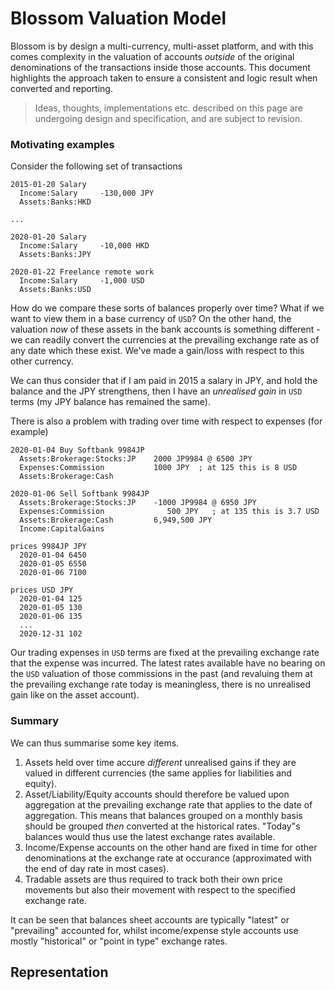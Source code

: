 # Blossom Valuation Model

Blossom is by design a multi-currency, multi-asset platform, and with this comes complexity in the valuation of accounts _outside_ of the original denominations of the transactions inside those accounts. This document highlights the approach taken to ensure a consistent and logic result when converted and reporting.

> Ideas, thoughts, implementations etc. described on this page are undergoing design and specification, and are subject to revision.

### Motivating examples
Consider the following set of transactions
```
2015-01-20 Salary
  Income:Salary     -130,000 JPY
  Assets:Banks:HKD

...

2020-01-20 Salary
  Income:Salary     -10,000 HKD
  Assets:Banks:JPY

2020-01-22 Freelance remote work
  Income:Salary     -1,000 USD
  Assets:Banks:USD
```
How do we compare these sorts of balances properly over time? What if we want to view them in a base currency of `USD`? On the other hand, the valuation _now_ of these assets in the bank accounts is something different - we can readily convert the currencies at the prevailing exchange rate as of any date which these exist. We've made a gain/loss with respect to this other currency.

We can thus consider that if I am paid in 2015 a salary in JPY, and hold the balance and the JPY strengthens, then I have an _unrealised gain_ in `USD` terms (my JPY balance has remained the same).

There is also a problem with trading over time with respect to expenses (for example)
```
2020-01-04 Buy Softbank 9984JP
  Assets:Brokerage:Stocks:JP    2000 JP9984 @ 6500 JPY
  Expenses:Commission           1000 JPY  ; at 125 this is 8 USD
  Assets:Brokerage:Cash

2020-01-06 Sell Softbank 9984JP
  Assets:Brokerage:Stocks:JP    -1000 JP9984 @ 6950 JPY
  Expenses:Commission              500 JPY   ; at 135 this is 3.7 USD
  Assets:Brokerage:Cash         6,949,500 JPY
  Income:CapitalGains

prices 9984JP JPY
  2020-01-04 6450
  2020-01-05 6550
  2020-01-06 7100

prices USD JPY
  2020-01-04 125
  2020-01-05 130
  2020-01-06 135
  ...
  2020-12-31 102
```

Our trading expenses in `USD` terms are fixed at the prevailing exchange rate that the expense was incurred. The latest rates available have no bearing on the `USD` valuation of those commissions in the past (and revaluing them at the prevailing exchange rate today is meaningless, there is no unrealised gain like on the asset account).

### Summary
We can thus summarise some key items.
1. Assets held over time accure _different_ unrealised gains if they are valued in different currencies (the same applies for liabilities and equity).
1. Asset/Liability/Equity accounts should therefore be valued upon aggregation at the prevailing exchange rate that applies to the date of aggregation. This means that balances grouped on a monthly basis should be grouped _then_ converted at the historical rates. "Today"s balances would thus use the latest exchange rates available.
1. Income/Expense accounts on the other hand are fixed in time for other denominations at the exchange rate at occurance (approximated with the end of day rate in most cases).
1. Tradable assets are thus required to track both their own price movements but also their movement with respect to the specified exchange rate.

It can be seen that balances sheet accounts are typically "latest" or "prevailing" accounted for, whilst income/expense style accounts use mostly "historical" or "point in type" exchange rates.

## Representation